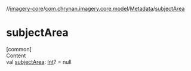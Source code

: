 //[imagery-core](../../../index.md)/[com.chrynan.imagery.core.model](../index.md)/[Metadata](index.md)/[subjectArea](subject-area.md)



# subjectArea  
[common]  
Content  
val [subjectArea](subject-area.md): [Int](https://kotlinlang.org/api/latest/jvm/stdlib/kotlin/-int/index.html)? = null  



